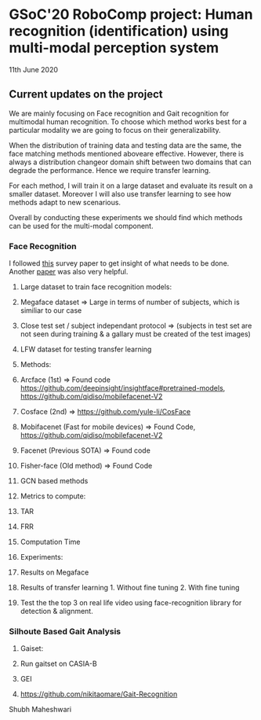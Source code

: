 # GSoC'20 RoboComp project: Human recognition (identification) using multi-modal perception system

11th June 2020
 
## Current updates on the project
 
We are mainly focusing on Face recognition and Gait recognition for multimodal human recognition. To choose which method works best for a particular modality we are going to focus on their generalizability. 

When  the  distribution  of  training  data  and  testing  data are  the  same,  the  face  matching  methods  mentioned  aboveare  effective.  However,  there  is  always  a  distribution  changeor  domain  shift  between  two  domains  that  can  degrade  the performance. Hence we require transfer learning.
  
For each method, I will train it on a large dataset and evaluate its result on a smaller dataset. Moreover I will also use transfer learning to see how methods adapt to new scenarious. 

Overall by conducting these experiments we should find which methods can be used for the multi-modal component. 


### Face Recognition 

I followed [this](!https://arxiv.org/pdf/1804.06655.pdf) survey paper to get insight of what needs to be done. Another [paper](!https://doi.org/10.1016/j.cviu.2019.102805) was also very helpful.  

1. Large dataset to train face recognition models:
  1. Megaface dataset => Large in terms of number of subjects, which is similiar to our case 
  2. Close test set / subject independant protocol  => (subjects in test set are not seen during training & a gallary must be created of the test images)
  3. LFW dataset for testing transfer learning  

2. Methods: 

  1. Arcface (1st) => Found code https://github.com/deepinsight/insightface#pretrained-models, https://github.com/qidiso/mobilefacenet-V2
  2. Cosface (2nd)  => https://github.com/yule-li/CosFace
  3. Mobifacenet (Fast for mobile devices) => Found Code, https://github.com/qidiso/mobilefacenet-V2
  4. Facenet (Previous SOTA) => Found code 
  5. Fisher-face (Old method)  => Found Code 
  6. GCN based methods  

3. Metrics to compute: 
  1. TAR 
  2. FRR
  3. Computation Time 

4. Experiments: 
  1. Results on Megaface 
  2. Results of transfer learning 
    1. Without fine tuning 
    2. With fine tuning  
  3. Test the the top 3 on real life video using face-recognition library for detection & alignment.  

### Silhoute Based Gait Analysis 

1. Gaiset: 
  1. Run gaitset on CASIA-B

2. GEI
  1. https://github.com/nikitaomare/Gait-Recognition




Shubh Maheshwari

